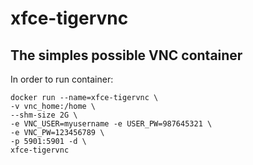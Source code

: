 # xfce-tigervnc

## The simples possible VNC container

In order to run container:

    docker run --name=xfce-tigervnc \
    -v vnc_home:/home \
    --shm-size 2G \
    -e VNC_USER=myusername -e USER_PW=987645321 \
    -e VNC_PW=123456789 \
    -p 5901:5901 -d \
    xfce-tigervnc